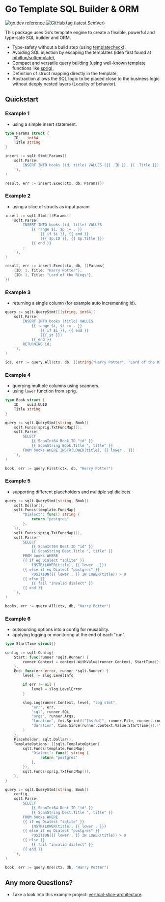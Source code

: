 # Go Template SQL Builder & ORM

[![go.dev reference](https://img.shields.io/badge/go.dev-reference-007d9c?logo=go&logoColor=white)](https://pkg.go.dev/github.com/wroge/sqlt)
[![GitHub tag (latest SemVer)](https://img.shields.io/github/tag/wroge/sqlt.svg?style=social)](https://github.com/wroge/sqlt/tags)

This package uses Go’s template engine to create a flexible, powerful and type-safe SQL builder and ORM.

- Type-safety without a build step (using [templatecheck](https://github.com/jba/templatecheck)),
- Avoiding SQL injection by escaping the templates (idea first found at [mhilton/sqltemplate](https://github.com/mhilton/sqltemplate)),
- Compact and versatile query building (using well-known template functions like [sprig](https://masterminds.github.io/sprig/)),
- Definition of struct mapping directly in the template,
- Abstraction allows the SQL logic to be placed close to the business logic without deeply nested layers (Locality of behavior).

## Quickstart

### Example 1

- using a simple insert statement.

```go
type Params struct {
	ID    int64
	Title string
}

insert := sqlt.Stmt[Params](
	sqlt.Parse(`
		INSERT INTO books (id, title) VALUES ({{ .ID }}, {{ .Title }});
	`),
)

result, err := insert.Exec(ctx, db, Params{})
```

### Example 2

- using a slice of structs as input param.

```go
insert := sqlt.Stmt[[]Params](
	sqlt.Parse(`
		INSERT INTO books (id, title) VALUES
			{{ range $i, $p := . }} 
				{{ if $i }}, {{ end }}
				({{ $p.ID }}, {{ $p.Title }})
			{{ end }}
		;
	`),
)

result, err := insert.Exec(ctx, db, []Params{
	{ID: 1, Title: "Harry Potter"},
	{ID: 1, Title: "Lord of the Rings"},
})
```

### Example 3

- returning a single column (for example auto incrementing id).

```go
query := sqlt.QueryStmt[[]string, int64](
	sqlt.Parse(`
		INSERT INTO books (title) VALUES
			{{ range $i, $t := . }} 
				{{ if $i }}, {{ end }}
				({{ $t }})
			{{ end }}
		RETURNING id;
	`),
)

ids, err := query.All(ctx, db, []string{"Harry Potter", "Lord of the Rings"})
```

### Example 4

- querying multiple columns using scanners.
- using ```lower``` function from sprig.

```go
type Book struct {
	ID    uuid.UUID
	Title string
}

query := sqlt.QueryStmt[string, Book](
	sqlt.Funcs(sprig.TxtFuncMap()),
	sqlt.Parse(`
		SELECT
			{{ ScanInt64 Book.ID "id" }}
			{{ ScanString Book.Title ", title" }}
		FROM books WHERE INSTR(LOWER(title), {{ lower . }}) 
	`),
)

book, err := query.First(ctx, db, "Harry Potter")
```

### Example 5

- supporting different placeholders and multiple sql dialects.

```go
query := sqlt.QueryStmt[string, Book](
	sqlt.Dollar(),
	sqlt.Funcs(template.FuncMap{
		"Dialect": func() string {
			return "postgres"
		},
	}),
	sqlt.Funcs(sprig.TxtFuncMap()),
	sqlt.Parse(`
		SELECT
			{{ ScanInt64 Dest.ID "id" }}
			{{ ScanString Dest.Title ", title" }}
		FROM books WHERE
		{{ if eq Dialect "sqlite" }}
			INSTR(LOWER(title), {{ lower . }})
		{{ else if eq Dialect "postgres" }}
			POSITION({{ lower . }} IN LOWER(title)) > 0
		{{ else }}
			{{ fail "invalid dialect" }}
		{{ end }}
	`),
)

books, err := query.All(ctx, db, "Harry Potter")
```

### Example 6

- outsourcing options into a config for reusability.
- applying logging or monitoring at the end of each "run".

```go
type StartTime struct{}

config := sqlt.Config{
	Start: func(runner *sqlt.Runner) {
		runner.Context = context.WithValue(runner.Context, StartTime{}, time.Now())
	},
	End: func(err error, runner *sqlt.Runner) {
		level := slog.LevelInfo

		if err != nil {
			level = slog.LevelError
		}

		slog.Log(runner.Context, level, "log stmt",
			"err", err,
			"sql", runner.SQL,
			"args", runner.Args,
			"location", fmt.Sprintf("[%s:%d]", runner.File, runner.Line),
			"duration", time.Since(runner.Context.Value(StartTime{}).(time.Time)),
		)
	},
	Placeholder: sqlt.Dollar(),
	TemplateOptions: []sqlt.TemplateOption{
		sqlt.Funcs(template.FuncMap{
			"Dialect": func() string {
				return "postgres"
			},
		}),
		sqlt.Funcs(sprig.TxtFuncMap()),
	},
}

query := sqlt.QueryStmt[string, Book](
	config,
	sqlt.Parse(`
		SELECT
			{{ ScanInt64 Dest.ID "id" }}
			{{ ScanString Dest.Title ", title" }}
		FROM books WHERE
		{{ if eq Dialect "sqlite" }}
			INSTR(LOWER(title), {{ lower . }})
		{{ else if eq Dialect "postgres" }}
			POSITION({{ lower . }} IN LOWER(title)) > 0
		{{ else }}
			{{ fail "invalid dialect" }}
		{{ end }}
	`),
)

book, err := query.One(ctx, db, "Harry Potter")
```

## Any more Questions?

- Take a look into this example project: [vertical-slice-architecture](https://github.com/wroge/vertical-slice-architecture).
